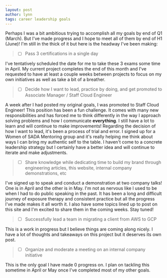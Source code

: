 ```yaml
---
layout: post
author: lynn
tags: career leadership goals
---
```


<!--
<a href="" target="_blank"></a>

&nbsp;

<figure><center><img src="/assets/images/" style="width:100%">
<figcaption></figcaption></center></figure><br>

[another post]({% post_url 2021-11-03-journal %}))
-->

Perhaps I was a bit ambitious trying to accomplish all my goals by end of Q1 (March). But I've made progress and I hope to meet all of them by end of H1 (June)! I'm still in the thick of it but here is the headway I've been making:

> - [ ] Pass 3 certifications in a single day

I've tentatively scheduled the date for me to take these 3 exams some time in April. My current project completes the end of this month and I've requested to have at least a couple weeks between projects to focus on my own initiatives as well as take a bit of a breather.

> - [ ] Decide how I want to lead, practice by doing, and get promoted to Associate Manager / Staff Cloud Engineer

A week after I had posted my original goals, I was promoted to Staff Cloud Engineer! This position has been a fun challenge. It comes with many new responsibilities and has forced me to think differently in the way I approach solving problems and how I communicate **everything**. I still have a lot to learn and will continue to make improvements! Regarding the decision of how I want to lead, it's been a process of trial and error. I signed up for a Women of SADA Mentoring group and it's really helping me think about ways I can bring my authentic self to the table. I haven't come to a concrete leadership strategy but I certainly have a better idea and will continue to iterate and make adjustments.

> - [ ] Share knowledge while dedicating time to build my brand through engineering articles, this website, internal company demonstrations, etc

I've signed up to speak and conduct a demonstration at two company talks! One is in April and the other is in May. I'm not as nervous like I used to be when I had to do public speaking in the past. It has been a long and difficult journey of exposure therapy and consistent practice but all the progress I've made makes it all worth it. I also have some topics lined up to post on this site and I'm excited to share them in the coming weeks. Stay tuned!

> - [ ] Successfully lead a team in migrating a client from AWS to GCP

This is a work in progress but I believe things are coming along nicely. I have a lot of thoughts and takeaways on this project but it deserves its own post.

> - [ ] Organize and moderate a meeting on an internal company initiative

This is the only goal I have made 0 progress on. I plan on tackling this sometime in April or May once I've completed most of my other goals.
